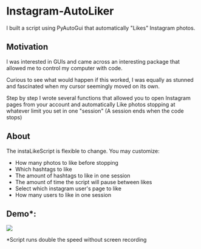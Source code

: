 # Instagram-AutoLiker
I built a script using PyAutoGui that automatically "Likes" Instagram photos.

## Motivation
I was interested in GUIs and came across an interesting package that allowed me to control my computer with code.

Curious to see what would happen if this worked, I was equally as stunned and fascinated when my cursor seemingly moved on its own.

Step by step I wrote several functions that allowed you to open Instagram pages from your account and automatically Like photos stopping at whatever limit you set in one "session" (A session ends when the code stops)

## About
The instaLikeScript is flexible to change. You may customize:

+ How many photos to like before stopping 
+ Which hashtags to like 
+ The amount of hashtags to like in one session 
+ The amount of time the script will pause between likes 
+ Select which instagram user's page to like 
+ How many users to like in one session

## Demo*:
![](https://github.com/chrispfchung/Instagram-AutoLiker/blob/master/demo.gif)

*Script runs double the speed without screen recording
